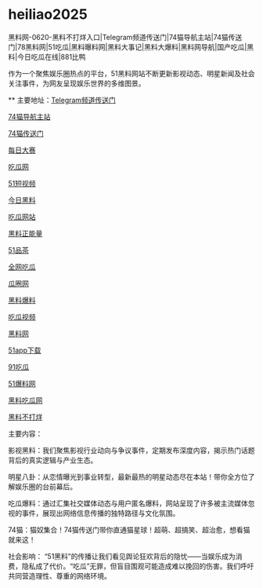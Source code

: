 # heiliao2025
黑料网-0620-黑料不打烊入口|Telegram频道传送门|74猫导航主站|74猫传送门|78黑料网|51吃瓜|黑料曝料网|黑料大事记|黑料大爆料|黑料网导航|国产吃瓜|黑料|今日吃瓜在线|881比鸭

作为一个聚焦娱乐圈热点的平台，51黑料网站不断更新影视动态、明星新闻及社会关注事件，为网友呈现娱乐世界的多维图景。

** 主要地址：<a href="https://74mao.com/">Telegram频道传送门</a>

<a href="https://74mao.com/">74猫导航主站</a>

<a href="https://74mao.com/">74猫传送门</a>

<a href="https://pc1-26.pages.dev/">每日大赛</a>

<a href="https://cg1-39.pages.dev/">吃瓜网</a>

<a href="https://pc2-25.pages.dev/">51短视频</a>

<a href="https://pc10-24.pages.dev/">今日黑料</a>

<a href="https://cg1-27.pages.dev/">吃瓜网站</a>

<a href="https://cg8-12.pages.dev/">黑料正能量</a>

<a href="https://pc8-34.pages.dev/">51品茶</a>

<a href="https://cg4-21.pages.dev/">全网吃瓜</a>

<a href="https://cg6-21.pages.dev/">瓜圈网</a>

<a href="https://cg5-24.pages.dev/">黑料爆料</a>

<a href="https://cg9-07.pages.dev/">吃瓜视频</a>

<a href="https://heiliaowangjin.pages.dev/">黑料网</a>

<a href="https://xiazaianzhuang.pages.dev/">51app下载</a>

<a href="https://91chiguazhongxin.pages.dev/">91吃瓜</a>

<a href="https://jinrichigua01.pages.dev/">51爆料网</a>

<a href="https://chiguaqunzhongde.pages.dev/">黑料吃瓜网</a>

<a href="https://heiliaobudayang01.pages.dev/">黑料不打烊</a>

主要内容：

影视黑料：我们聚焦影视行业动向与争议事件，定期发布深度内容，揭示热门话题背后的真实逻辑与产业生态。

明星八卦：从恋情曝光到事业转型，最新最热的明星动态尽在本站！带你全方位了解娱乐圈的台前幕后。

吃瓜爆料：通过汇集社交媒体动态与用户匿名爆料，网站呈现了许多被主流媒体忽视的事件，展现出网络信息传播的独特路径与文化氛围。

74猫：猫奴集合！74猫传送门带你直通猫星球！超萌、超搞笑、超治愈，想看猫就来这！

社会影响：
“51黑料”的传播让我们看见舆论狂欢背后的隐忧——当娱乐成为消费，隐私成了代价。“吃瓜”无罪，但盲目围观可能造成难以挽回的伤害。我们呼吁共同营造理性、尊重的网络环境。
